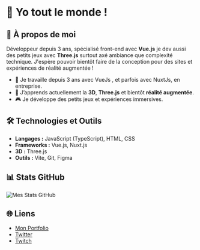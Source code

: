 # 👋 Yo tout le monde !

## 🚀 À propos de moi
Développeur depuis 3 ans, spécialisé front-end avec **Vue.js** je dev aussi des petits jeux avec **Three.js** surtout axé ambiance que complexité technique. J'espère pouvoir bientôt faire de la conception pour des sites et expériences de réalité augmentée !

- 🌟 Je travaille depuis 3 ans avec VueJs , et parfois avec NuxtJs, en entreprise.
- 🌱 J’apprends actuellement la **3D**, **Three.js** et bientôt **réalité augmentée**.
- 🎮 Je développe des petits jeux et expériences immersives.

## 🛠️ Technologies et Outils
- **Langages :** JavaScript (TypeScript), HTML, CSS
- **Frameworks :** Vue.js, Nuxt.js
- **3D :** Three.js
- **Outils :** Vite, Git, Figma

## 📊 Stats GitHub
![Mes Stats GitHub](https://github-readme-stats.vercel.app/api?username=Ackermiam&show_icons=true&theme=radical)

## 🌐 Liens
- [Mon Portfolio](https://ackermiam.github.io/spaceportfolio/)
- [Twitter](https://twitter.com/AckermiamLeVrai)
- [Twitch](https://www.twitch.tv/ackermiam)
